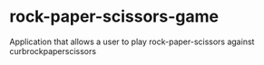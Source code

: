 # rock-paper-scissors-game
Application that allows a user to play rock-paper-scissors against curbrockpaperscissors

